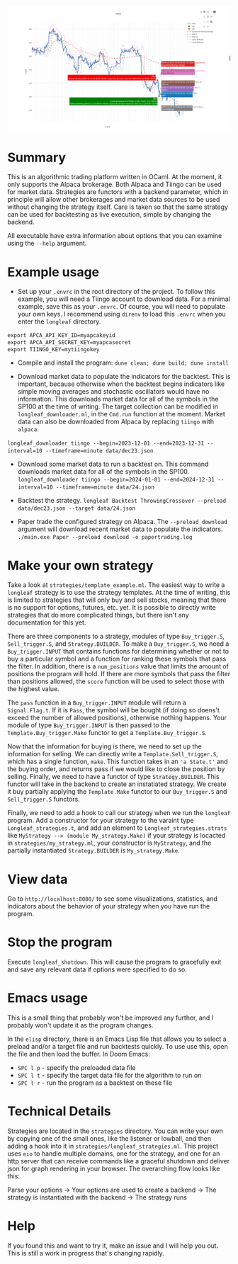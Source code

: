 ![Longleaf](static/screenshot.png)

# Summary

This is an algorithmic trading platform written in OCaml.  At the moment, it only supports the Alpaca brokerage.  Both Alpaca and Tiingo can be used for market data.  Strategies are functors with a backend parameter, which in principle will allow other brokerages and market data sources to be used without changing the strategy itself.  Care is taken so that the same strategy can be used for backtesting as live execution, simple by changing the backend.

All executable have extra information about options that you can examine using the `--help` argument.

# Example usage

* Set up your `.envrc` in the root directory of the project.  To follow this example, you will need a Tiingo account to download data.  For a minimal example, save this as your `.envrc`.  Of course, you will need to populate your own keys.  I recommend using `direnv` to load this `.envrc` when you enter the `longleaf` directory.

```
export APCA_API_KEY_ID=myapcakeyid
export APCA_API_SECRET_KEY=myapcasecret
export TIINGO_KEY=mytiingokey
```

* Compile and install the program:
`dune clean; dune build; dune install`

* Download market data to populate the indicators for the backtest.  This is important, because otherwise when the backtest begins indicators like simple moving averages and stochastic oscillators would have no information.  This downloads market data for all of the symbols in the SP100 at the time of writing.  The target collection can be modified in `longleaf_downloader.ml`, in the `Cmd.run` function at the moment.  Market data can also be downloaded from Alpaca by replacing `tiingo` with `alpaca`.

`longleaf_downloader tiingo --begin=2023-12-01 --end=2023-12-31 --interval=10 --timeframe=minute data/dec23.json`

* Download some market data to run a backtest on.  This command downloads market data for all of the symbols in the SP100.
`longleaf_downloader tiingo --begin=2024-01-01 --end=2024-12-31 --interval=10 --timeframe=minute data/24.json`

* Backtest the strategy.
`longleaf Backtest ThrowingCrossover --preload data/dec23.json --target data/24.json`

* Paper trade the configured strategy on Alpaca.  The `--preload download` argument will download recent market data to populate the indicators.
`./main.exe Paper --preload download -o papertrading.log`

# Make your own strategy

Take a look at `strategies/template_example.ml`.  The easiest way to write a `longleaf` strategy is to use the strategy templates.  At the time of writing, this is limited to strategies that will only buy and sell stocks, meaning that there is no support for options, futures, etc. yet.  It is possible to directly write strategies that do more complicated things, but there isn't any documentation for this yet.

There are three components to a strategy, modules of type `Buy_trigger.S`, `Sell_trigger.S`, and `Strategy.BUILDER`. To make a `Buy_trigger.S`, we need a `Buy_trigger.INPUT` that contains functions for determining whether or not to buy a particular symbol and a function for ranking these symbols that pass the filter.  In addition, there is a `num_positions` value that limits the amount of positions the program will hold.  If there are more symbols that pass the filter than positions allowed, the `score` function will be used to select those with the highest value.

The `pass` function in a `Buy_trigger.INPUT` module will return a `Signal.Flag.t`.  If it is `Pass`, the symbol will be bought (if doing so doens't exceed the number of allowed positions), otherwise nothing happens.  Your module of type `Buy_trigger.INPUT` is then passed to the `Template.Buy_trigger.Make` functor to get a `Template.Buy_trigger.S`.

Now that the information for buying is there, we need to set up the information for selling.  We can directly write a `Template.Sell_trigger.S`, which has a single function, `make`.  This function takes in an `'a State.t'` and the buying order, and returns pass if we would like to close the position by selling.  Finally, we need to have a functor of type `Strategy.BUILDER`.  This functor will take in the backend to create an instatiated strategy.  We create it buy partially applying the `Template.Make` functor to our `Buy_trigger.S` and `Sell_trigger.S` functors.

Finally, we need to add a hook to call our strategy when we run the `longleaf` program.  Add a constructor for your strategy to the varaint type `Longleaf_strategies.t`, and add an element to `Longleaf_strategies.strats` like `MyStrategy --> (module My_strategy.Make)` if your strategy is locacted in `strategies/my_strategy.ml`, your constructor is `MyStrategy`, and the partially instantiated `Strategy.BUILDER` is `My_strategy.Make`.

# View data

Go to `http://localhost:8080/` to see some visualizations, statistics, and indicators about the behavior of your strategy when you have run the program.

# Stop the program

Execute `longleaf_shotdown`.  This will cause the program to gracefully exit and save any relevant data if options were specified to do so.

# Emacs usage

This is a small thing that probably won't be improved any further, and I probably won't update it as the program changes.

In the `elisp` directory, there is an Emacs Lisp file that allows you to select a preload and/or a target file and run backtests quickly.  To use use this, open the file and then load the buffer. In Doom Emacs:

* `SPC l p` - specify the preloaded data file
* `SPC l t` - specify the target data file for the algorithm to run on
* `SPC l r` - run the program as a backtest on these file

# Technical Details

Strategies are located in the `strategies` directory.  You can write your own by copying one of the small ones, like the listener or lowball, and then adding a hook into it in `strategies/longleaf_strategies.ml`.  This project uses `eio` to handle multiple domains, one for the strategy, and one for an http server that can receive commands like a graceful shutdown and deliver json for graph rendering in your browser.  The overarching flow looks like this:

Parse your options -> Your options are used to create a backend -> The strategy is instantiated with the backend -> The strategy runs

# Help
If you found this and want to try it, make an issue and I will help you out.  This is still a work in progress that's changing rapidly.
